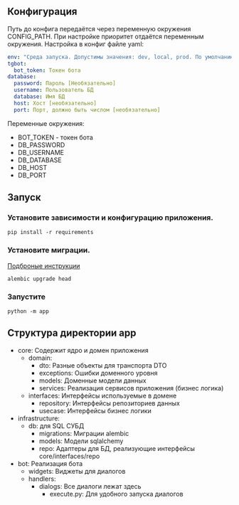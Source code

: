 ## Конфигурация
Путь до конфига передаётся через переменную окружения CONFIG_PATH.
При настройке приоритет отдаётся переменным окружения.
Настройка в конфиг файле yaml:
```yaml
env: "Среда запуска. Допустимы значения: dev, local, prod. По умолчанию local"
tgbot:
  bot_token: Токен бота 
database:
  password: Пароль [Необязательно]
  username: Пользователь БД
  database: Имя БД
  host: Хост [необязательно]
  port: Порт, должно быть числом [необязательно] 
```
Переменные окружения:
- BOT_TOKEN - токен бота
- DB_PASSWORD
- DB_USERNAME
- DB_DATABASE
- DB_HOST
- DB_PORT

## Запуск
### Установите зависимости и конфигурацию приложения.
```
pip install -r requirements
```
### Установите миграции.
[Подброные инструкции](./app/infrastructure/db/migrations/README.md)
```
alembic upgrade head
```
### Запустите
```
python -m app
```

## Структура директории app

- core: Содержит ядро и домен приложения
  - domain:
    - dto: Разные объекты для транспорта DTO
    - exceptions: Ошибки доменного уровня
    - models: Доменные модели данных
    - services: Реализация сервисов приложения (бизнес логика)
  - interfaces: Интерфейсы используемые в домене
    - repository: Интерфейсы репозиториев данных
    - usecase: Интерфейсы бизнес логики
- infrastructure:
  - db: для SQL СУБД
    - migrations: Миграции alembic
    - models: Модели sqlalchemy
    - repo: Адаптеры для БД, реализующие интерфейсы core/interfaces/repo
- bot: Реализация бота
  - widgets: Виджеты для диалогов
  - handlers:
    - dialogs: Все диалоги лежат здесь
      - execute.py: Для удобного запуска диалогов
